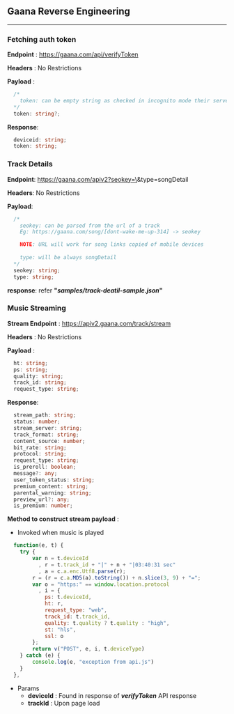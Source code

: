 ## Gaana Reverse Engineering
---

### Fetching auth token

__Endpoint__ : https://gaana.com/api/verifyToken

__Headers__ : No Restrictions

__Payload__ : 

```typescript
  /*
    token: can be empty string as checked in incognito mode their server will send back a token with device id
  */
  token: string?;
```

__Response__:

```typescript
  deviceid: string;
  token: string;
```


### Track Details

__Endpoint__: https://gaana.com/apiv2?seokey=\<seokey>\&type=songDetail

__Headers__: No Restrictions

__Payload__: 

```typescript
  /*
    seokey: can be parsed from the url of a track
    Eg: https://gaana.com/song/[dont-wake-me-up-314] -> seokey

    NOTE: URL will work for song links copied of mobile devices
 
    type: will be always songDetail
  */
  seokey: string;  
  type: string;
```

__response__: refer __"*samples/track-deatil-sample.json*"__




### Music Streaming

__Stream Endpoint__ : https://apiv2.gaana.com/track/stream

__Headers__ : No Restrictions

__Payload__ : 

```typescript
  ht: string;
  ps: string;
  quality: string;
  track_id: string;
  request_type: string;
```

__Response__:

```typescript
  stream_path: string;
  status: number;
  stream_server: string;
  track_format: string;
  content_source: number;
  bit_rate: string;
  protocol: string;
  request_type: string;
  is_preroll: boolean;
  message?: any;
  user_token_status: string;
  premium_content: string;
  parental_warning: string;
  preview_url?: any;
  is_premium: number;
```

__Method to construct stream payload__ :

- Invoked when music is played

```javascript
  function(e, t) {
    try {
        var n = t.deviceId 
          , r = t.track_id + "|" + n + "|03:40:31 sec" 
          , a = c.a.enc.Utf8.parse(r);
        r = (r = c.a.MD5(a).toString()) + n.slice(3, 9) + "=";
        var o = "https:" == window.location.protocol
          , i = {
            ps: t.deviceId,
            ht: r,
            request_type: "web",
            track_id: t.track_id,
            quality: t.quality ? t.quality : "high",
            st: "hls",
            ssl: o
        };
        return v("POST", e, i, t.deviceType)
    } catch (e) {
        console.log(e, "exception from api.js")
    }
  },
```

- Params 
  - __deviceId__ : Found in response of __*verifyToken*__ API response 
  - __trackId__ : Upon page load
